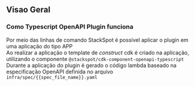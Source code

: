 ## Visao Geral
### Como Typescript OpenAPI Plugin funciona
Por meio das linhas de comando StackSpot é possível aplicar o plugin em uma aplicação do tipo APP  
Ao realizar a aplicação o template de _construct_ cdk é criado na aplicação, utilizando o componente `@stackspot/cdk-component-openapi-typescript`  
Durante a aplicação do plugin é gerado o código lambda baseado na especificação OpenAPI definida no arquivo `infra/spec/{{spec_file_name}}.yaml`